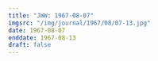 ```yaml
---
title: "JWW: 1967-08-07"
imgsrc: "/img/journal/1967/08/07-13.jpg"
date: 1967-08-07
enddate: 1967-08-13
draft: false
---
```


<!-- fix pre-formatted input -->
